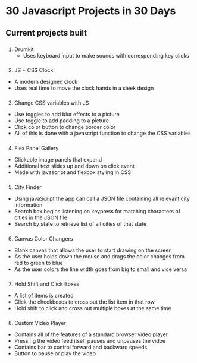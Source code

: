 # 30 Javascript Projects in 30 Days

## Current projects built

###
1. Drumkit
	- Uses keyboard input to make sounds with corresponding key clicks
  
###
2. JS + CSS Clock
  - A modern designed clock
  - Uses real time to move the clock hands in a sleek design
  
###
3. Change CSS variables with JS
  - Use toggles to add blur effects to a picture
  - Use toggle to add padding to a picture
  - Click color button to change border color
  - All of this is done with a javascript function to change the CSS variables
  
###

4. Flex Panel Gallery
  - Clickable image panels that expand
  - Additional text slides up and down on click event
  - Made with javascript and flexbox styling in CSS

###
5. City Finder
  - Using javaScript the app can call a JSON file containing all relevant city information
  - Search box begins listening on keypress for matching characters of cities in the JSON file
  - Search by state to retrieve list of all cities of that state

###
6. Canvas Color Changers
  - Blank canvas that allows the user to start drawing on the screen
  - As the user holds down the mouse and drags the color changes from red to green to blue
  - As the user colors the line width goes from big to small and vice versa
  
###
7. Hold Shift and Click Boxes 
  - A list of items is created
  - Click the checkboxes to cross out the list item in that row
  - Hold shift to click and cross out multiple boxes at the same time

###
8. Custom Video Player
  - Contains all of the features of a standard browser video player
  - Pressing the video feed itself pauses and unpauses the vidoe
  - Contains bar to control forward and backward speeds
  - Button to pause or play the video
